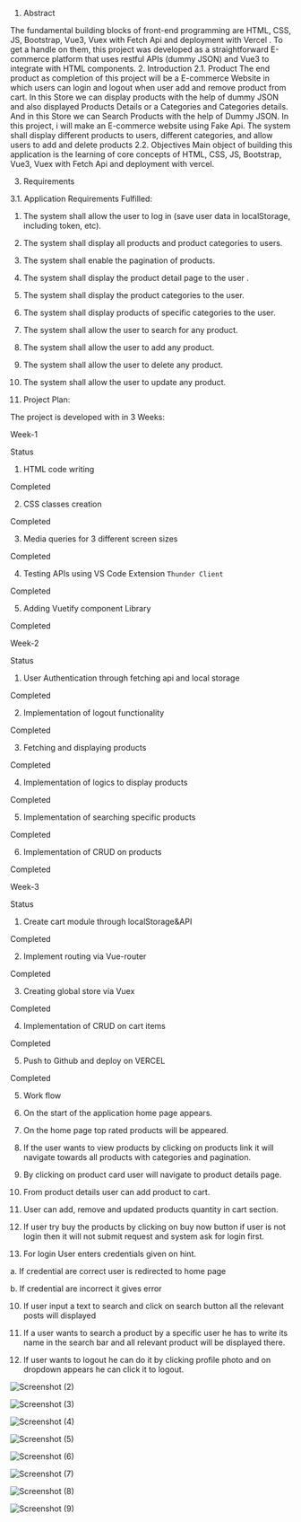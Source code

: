 1. Abstract

The fundamental building blocks of front-end programming are HTML, CSS, JS, Bootstrap, Vue3, Vuex
with Fetch Api and deployment with Vercel . To get a handle on them, this project was developed as a
straightforward E-commerce platform that uses restful APIs (dummy JSON) and Vue3 to integrate with
HTML components.
2. Introduction
2.1. Product
The end product as completion of this project will be a E-commerce Website in which users can login and
logout when user add and remove product from cart. In this Store we can display products with the help of
dummy JSON and also displayed Products Details or a Categories and Categories details. And in this Store
we can Search Products with the help of Dummy JSON. In this project, i will make an E-commerce website
using Fake Api. The system shall display different products to users, different categories, and allow users
to add and delete products
2.2. Objectives
Main object of building this application is the learning of core concepts of HTML, CSS, JS, Bootstrap,
Vue3, Vuex with Fetch Api and deployment with vercel.

3. Requirements

3.1. Application Requirements Fulfilled:
1. The system shall allow the user to log in (save user data in localStorage, including token, etc).
2. The system shall display all products and product categories to users.
3. The system shall enable the pagination of products.
4. The system shall display the product detail page to the user .
5. The system shall display the product categories to the user.
6. The system shall display products of specific categories to the user.
7. The system shall allow the user to search for any product.
8. The system shall allow the user to add any product.
9. The system shall allow the user to delete any product.
10. The system shall allow the user to update any product.

4. Project Plan:

The project is developed with in 3 Weeks:

Week-1

Status
1. HTML code writing

Completed

2. CSS classes creation

Completed

3. Media queries for 3 different screen sizes

Completed

4. Testing APIs using VS Code Extension `Thunder Client`

Completed

5. Adding Vuetify component Library

Completed

Week-2

Status

1. User Authentication through fetching api and local storage

Completed

2. Implementation of logout functionality

Completed

3. Fetching and displaying products

Completed

4. Implementation of logics to display products

Completed

5. Implementation of searching specific products

Completed

6. Implementation of CRUD on products

Completed 

Week-3

Status

1. Create cart module through localStorage&API

Completed

2. Implement routing via Vue-router

Completed

3. Creating global store via Vuex

Completed

4. Implementation of CRUD on cart items

Completed

5. Push to Github and deploy on VERCEL

Completed

5. Work flow

1. On the start of the application home page appears.

3.  On the home page top rated products will be appeared.

4.  If the user wants to view products by clicking on products link it will navigate towards all products with categories and pagination.

5.  By clicking on product card user will navigate to product details page.

6.   From product details user can add product to cart.

7.   User can add, remove and updated products quantity in cart section.

8.   If user try buy the products by clicking on buy now button if user is not login then it will not submit request and system ask for login first.


9.   For login User enters credentials given on hint.

a.   If credential are correct user is redirected to home page

b.   If credential are incorrect it gives error


10.  If user input a text to search and click on search button all the relevant posts will displayed

11.  If a user wants to search a product by a specific user he has to write its name in the search bar and all relevant product will be displayed there.

12.  If user wants to logout he can do it by clicking profile photo and on dropdown appears he can click it to  logout.


![Screenshot (2)](https://user-images.githubusercontent.com/60794595/212893847-535c799c-e9f5-4ee8-b0f1-9dc05649332d.png)

![Screenshot (3)](https://user-images.githubusercontent.com/60794595/212893852-3c48b44c-a7ef-4964-bad3-2bc27ff279ef.png)

![Screenshot (4)](https://user-images.githubusercontent.com/60794595/212893859-3271784f-2434-4050-82f2-cd9e6e018450.png)

![Screenshot (5)](https://user-images.githubusercontent.com/60794595/212893862-17b55de8-556e-47f1-8a77-ab492d6b378c.png)

![Screenshot (6)](https://user-images.githubusercontent.com/60794595/212893864-be860ec2-5ab8-463a-990d-9e6375dbf6a7.png)

![Screenshot (7)](https://user-images.githubusercontent.com/60794595/212893865-3e1bfeed-c8f4-4454-adaf-cd4c1ba334b4.png)

![Screenshot (8)](https://user-images.githubusercontent.com/60794595/212893867-d1e52e4c-e71c-4b9e-82f3-4c3d93dd590b.png)

![Screenshot (9)](https://user-images.githubusercontent.com/60794595/212893868-c030a06e-710c-4ae9-8bb7-f31edfdb52ba.png)
